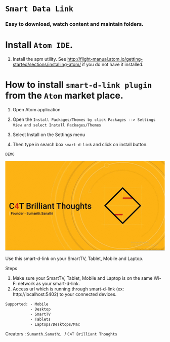 

# `Smart Data Link`

### Easy to download, watch content and maintain folders.



# Install ``Atom IDE``.
1. Install the apm utility. See http://flight-manual.atom.io/getting-started/sections/installing-atom/ if you do not have it installed.
   

# How to install ``smart-d-link plugin`` from the ``Atom`` market place.

  1. Open Atom application

  2. Open the ``Install Packages/Themes by click Packages --> Settings View and select Install Packages/Themes``

  3. Select Install on the Settings menu
  
  4. Then type in search box ``smart-d-link`` and click on install button.

```
DEMO
```

![C4T](/imgs/Smart-D-Link.gif "C4TBT/Sumanth")

Use this smart-d-link on your SmartTV, Tablet, Mobile and Laptop.

Steps
1. Make sure your SmartTV, Tablet, Mobile and Laptop is on the same Wi-Fi network as your smart-d-link.
2. Access url which is running through smart-d-link (ex: http://localhost:5402) to your connected devices.

```
Supported: - Mobile
           - Desktop
           - SmartTV
           - Tablets
           - Laptops/Desktops/Mac
```
Creators : 
``Sumanth.Sanathi ``  /  ``C4T Brilliant Thoughts``







